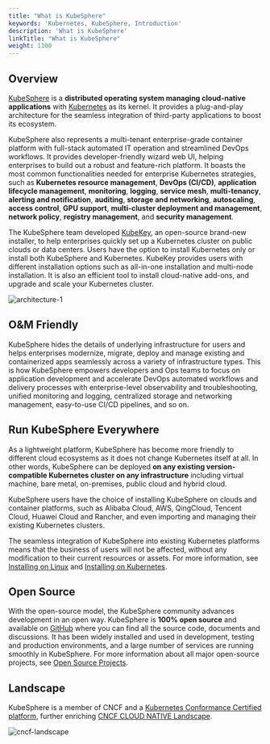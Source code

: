 ```yaml
---
title: "What is KubeSphere"
keywords: 'Kubernetes, KubeSphere, Introduction'
description: 'What is KubeSphere'
linkTitle: "What is KubeSphere"
weight: 1100
---
```


## Overview

[KubeSphere](https://kubesphere.io) is a **distributed operating system managing cloud-native applications** with [Kubernetes](https://kubernetes.io) as its kernel. It provides a plug-and-play architecture for the seamless integration of third-party applications to boost its ecosystem.

KubeSphere also represents a multi-tenant enterprise-grade container platform with full-stack automated IT operation and streamlined DevOps workflows. It provides developer-friendly wizard web UI, helping enterprises to build out a robust and feature-rich platform. It boasts the most common functionalities needed for enterprise Kubernetes strategies, such as **Kubernetes resource management**, **DevOps (CI/CD)**, **application lifecycle management**, **monitoring**, **logging**, **service mesh**, **multi-tenancy**, **alerting and notification**, **auditing**, **storage and networking**, **autoscaling**, **access control**, **GPU support**, **multi-cluster deployment and management**, **network policy**, **registry management**, and **security management**.

The KubeSphere team developed [KubeKey](https://github.com/kubesphere/kubekey), an open-source brand-new installer, to help enterprises quickly set up a Kubernetes cluster on public clouds or data centers. Users have the option to install Kubernetes only or install both KubeSphere and Kubernetes. KubeKey provides users with different installation options such as all-in-one installation and multi-node installation. It is also an efficient tool to install cloud-native add-ons, and upgrade and scale your Kubernetes cluster.

![architecture-1](/images/docs/introduction/what-is-kubesphere/architecture-1.png)

## O&M Friendly

KubeSphere hides the details of underlying infrastructure for users and helps enterprises modernize, migrate, deploy and manage existing and containerized apps seamlessly across a variety of infrastructure types. This is how KubeSphere empowers developers and Ops teams to focus on application development and accelerate DevOps automated workflows and delivery processes with enterprise-level observability and troubleshooting, unified monitoring and logging, centralized storage and networking management, easy-to-use CI/CD pipelines, and so on.

## Run KubeSphere Everywhere

As a lightweight platform, KubeSphere has become more friendly to different cloud ecosystems as it does not change Kubernetes itself at all. In other words, KubeSphere can be deployed **on any existing version-compatible Kubernetes cluster on any infrastructure** including virtual machine, bare metal, on-premises, public cloud and hybrid cloud.

KubeSphere users have the choice of installing KubeSphere on clouds and container platforms, such as Alibaba Cloud, AWS, QingCloud, Tencent Cloud, Huawei Cloud and Rancher, and even importing and managing their existing Kubernetes clusters.

The seamless integration of KubeSphere into existing Kubernetes platforms means that the business of users will not be affected, without any modification to their current resources or assets. For more information, see [Installing on Linux](../../installing-on-linux/) and [Installing on Kubernetes](../../installing-on-kubernetes/).

## Open Source

With the open-source model, the KubeSphere community advances development in an open way. KubeSphere is **100% open source** and available on [GitHub](https://github.com/kubesphere/) where you can find all the source code, documents and discussions. It has been widely installed and used in development, testing and production environments, and a large number of services are running smoothly in KubeSphere. For more information about all major open-source projects, see [Open Source Projects](../../../projects/).

## Landscape

KubeSphere is a member of CNCF and a [Kubernetes Conformance Certified platform](https://www.cncf.io/certification/software-conformance/#logos), further enriching [CNCF CLOUD NATIVE Landscape](https://landscape.cncf.io/landscape=observability-and-analysis&license=apache-license-2-0).

![cncf-landscape](/images/docs/introduction/what-is-kubesphere/cncf-landscape.png)
